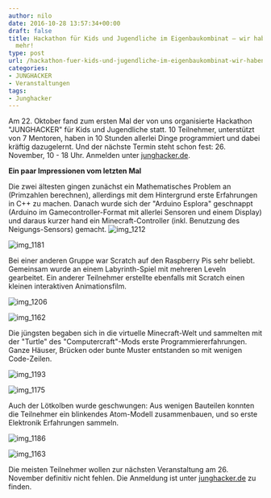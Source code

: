 ```yaml
---
author: nilo
date: 2016-10-28 13:57:34+00:00
draft: false
title: Hackathon für Kids und Jugendliche im Eigenbaukombinat – wir haben Lust auf
  mehr!
type: post
url: /hackathon-fuer-kids-und-jugendliche-im-eigenbaukombinat-wir-haben-lust-auf-mehr/
categories:
- JUNGHACKER
- Veranstaltungen
tags:
- Junghacker
---
```


Am 22. Oktober fand zum ersten Mal der von uns organisierte Hackathon "JUNGHACKER" für Kids und Jugendliche statt. 10 Teilnehmer, unterstützt von 7 Mentoren, haben in 10 Stunden allerlei Dinge programmiert und dabei kräftig dazugelernt. Und der nächste Termin steht schon fest: 26. November, 10 - 18 Uhr. Anmelden unter [junghacker.de](/junghacker.de).

<!-- more -->

**Ein paar Impressionen vom letzten Mal**

Die zwei ältesten gingen zunächst ein Mathematisches Problem an (Primzahlen berechnen), allerdings mit dem Hintergrund erste Erfahrungen in C++ zu machen. Danach wurde sich der "Arduino Esplora" geschnappt (Arduino im Gamecontroller-Format mit allerlei Sensoren und einem Display) und daraus kurzer hand ein Minecraft-Controller (inkl. Benutzung des Neigungs-Sensors) gemacht.
![img_1212](/wp-content/uploads/2016/10/IMG_1212-300x200.jpg)


![img_1181](/wp-content/uploads/2016/10/IMG_1181-300x200.jpg)


Bei einer anderen Gruppe war Scratch auf den Raspberry Pis sehr beliebt. Gemeinsam wurde an einem Labyrinth-Spiel mit mehreren Leveln gearbeitet. Ein anderer Teilnehmer erstellte ebenfalls mit Scratch einen kleinen interaktiven Animationsfilm.

![img_1206](/wp-content/uploads/2016/10/IMG_1206-300x225.jpg)


![img_1162](/wp-content/uploads/2016/10/IMG_1162-300x225.jpg)


Die jüngsten begaben sich in die virtuelle Minecraft-Welt und sammelten mit der "Turtle" des "Computercraft"-Mods erste Programmiererfahrungen. Ganze Häuser, Brücken oder bunte Muster entstanden so mit wenigen Code-Zeilen.

![img_1193](/wp-content/uploads/2016/10/IMG_1193-300x225.jpg)


![img_1175](/wp-content/uploads/2016/10/IMG_1175-300x225.jpg)


Auch der Lötkolben wurde geschwungen: Aus wenigen Bauteilen konnten die Teilnehmer ein blinkendes Atom-Modell zusammenbauen, und so erste Elektronik Erfahrungen sammeln.

![img_1186](/wp-content/uploads/2016/10/IMG_1186-300x200.jpg)


![img_1163](/wp-content/uploads/2016/10/IMG_1163-300x225.jpg)



Die meisten Teilnehmer wollen zur nächsten Veranstaltung am 26. November definitiv nicht fehlen. Die Anmeldung ist unter [junghacker.de](/junghacker.de) zu finden.

